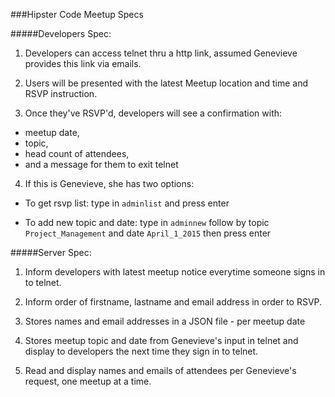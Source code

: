 ###Hipster Code Meetup Specs

#####Developers Spec:
1) Developers can access telnet thru a http link, assumed Genevieve provides this link via emails.

2) Users will be presented with the latest Meetup location and time and RSVP instruction.

3) Once they've RSVP'd, developers will see a confirmation with: 


  * meetup date,
  * topic,
  * head count of attendees,
  * and a message for them to exit telnet 


4) If this is Genevieve, she has two options:

  * To get rsvp list:
    type in `adminlist` and press enter 

  * To add new topic and date:
    type in `adminnew` follow by topic `Project_Management` and date `April_1_2015` then press enter

#####Server Spec:
1) Inform developers with latest meetup notice everytime someone signs in to telnet.

2) Inform order of firstname, lastname and email address in order to RSVP.

3) Stores names and email addresses in a JSON file - per meetup date

4) Stores meetup topic and date from Genevieve's input in telnet and display to developers the next time they sign in to telnet.

5) Read and display names and emails of attendees per Genevieve's request, one meetup at a time.